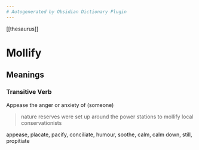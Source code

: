 ```yaml
---
# Autogenerated by Obsidian Dictionary Plugin
---
```


[[thesaurus]]

# Mollify

## Meanings

### Transitive Verb

Appease the anger or anxiety of (someone)

> nature reserves were set up around the power stations to mollify local conservationists

appease, placate, pacify, conciliate, humour, soothe, calm, calm down, still, propitiate


